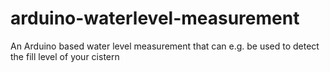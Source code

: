 # arduino-waterlevel-measurement
An Arduino based water level measurement that can e.g. be used to detect the fill level of your cistern
